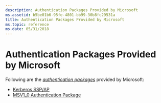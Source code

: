 ```yaml
---
description: Authentication Packages Provided by Microsoft
ms.assetid: b5be01b6-95fe-4801-bb99-30b8fc29531a
title: Authentication Packages Provided by Microsoft
ms.topic: reference
ms.date: 05/31/2018
---
```


# Authentication Packages Provided by Microsoft

Following are the [*authentication packages*](/windows/desktop/SecGloss/a-gly) provided by Microsoft:

-   [Kerberos SSP/AP](kerberos-ssp-ap.md)
-   [MSV1\_0 Authentication Package](msv1-0-authentication-package.md)

 

 
